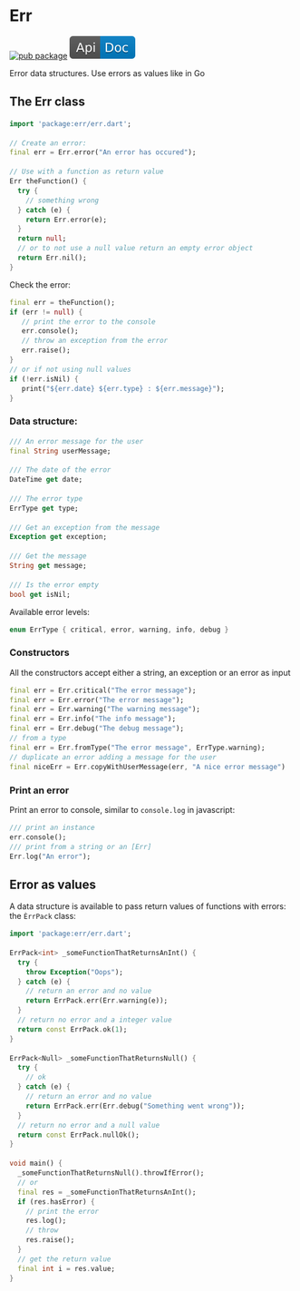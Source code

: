 # Err

[![pub package](https://img.shields.io/pub/v/err.svg)](https://pub.dartlang.org/packages/err) [![api doc](img/api-doc.svg)](https://pub.dartlang.org/documentation/err/latest/err/err-library.html)

Error data structures. Use errors as values like in Go

## The Err class

   ```dart
   import 'package:err/err.dart';

   // Create an error:
   final err = Err.error("An error has occured");

   // Use with a function as return value 
   Err theFunction() {
     try {
       // something wrong
     } catch (e) {
       return Err.error(e);
     }
     return null;
     // or to not use a null value return an empty error object
     return Err.nil();
   }
   ```

Check the error:

   ```dart
   final err = theFunction();
   if (err != null) {
      // print the error to the console
      err.console();
      // throw an exception from the error
      err.raise();
   }
   // or if not using null values
   if (!err.isNil) {
      print("${err.date} ${err.type} : ${err.message}");
   }
   ```

### Data structure:

   ```dart
   /// An error message for the user
   final String userMessage;
 
   /// The date of the error
   DateTime get date;
 
   /// The error type
   ErrType get type;
 
   /// Get an exception from the message
   Exception get exception;
 
   /// Get the message
   String get message;
 
   /// Is the error empty
   bool get isNil;
   ```

Available error levels:

   ```dart
   enum ErrType { critical, error, warning, info, debug }
   ```

### Constructors

All the constructors accept either a string, an exception or an error as input

   ```dart
   final err = Err.critical("The error message");
   final err = Err.error("The error message");
   final err = Err.warning("The warning message");
   final err = Err.info("The info message");
   final err = Err.debug("The debug message");
   // from a type
   final err = Err.fromType("The error message", ErrType.warning);
   // duplicate an error adding a message for the user
   final niceErr = Err.copyWithUserMessage(err, "A nice error message")
   ```

### Print an error

Print an error to console, similar to `console.log` in javascript:

   ```dart
   /// print an instance
   err.console();
   /// print from a string or an [Err]
   Err.log("An error");
   ```

## Error as values

A data structure is available to pass return values of functions with errors: the `ÈrrPack` class:

   ```dart
   import 'package:err/err.dart';
   
   ErrPack<int> _someFunctionThatReturnsAnInt() {
     try {
       throw Exception("Oops");
     } catch (e) {
       // return an error and no value
       return ErrPack.err(Err.warning(e));
     }
     // return no error and a integer value
     return const ErrPack.ok(1);
   }
   
   ErrPack<Null> _someFunctionThatReturnsNull() {
     try {
       // ok
     } catch (e) {
       // return an error and no value
       return ErrPack.err(Err.debug("Something went wrong"));
     }
     // return no error and a null value
     return const ErrPack.nullOk();
   }
   
   void main() {
     _someFunctionThatReturnsNull().throwIfError();
     // or
     final res = _someFunctionThatReturnsAnInt();
     if (res.hasError) {
       // print the error
       res.log();
       // throw
       res.raise();
     }
     // get the return value
     final int i = res.value;
   }
   ```
